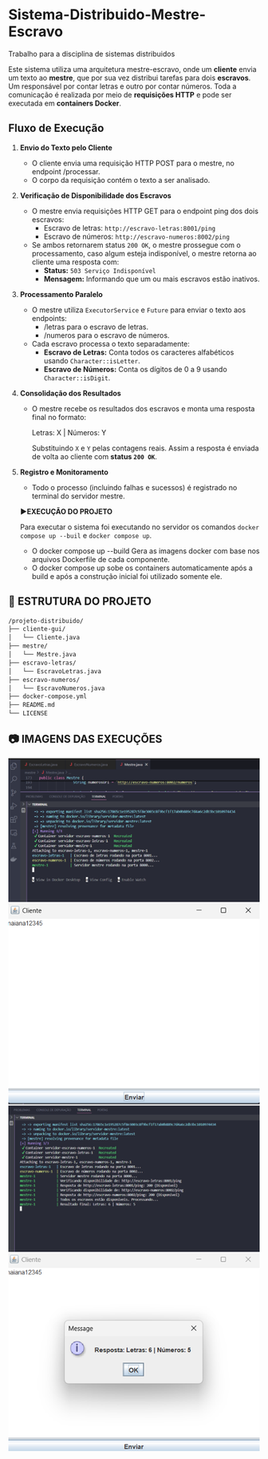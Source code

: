 # Sistema-Distribuido-Mestre-Escravo
 Trabalho para a disciplina de sistemas distribuidos


Este sistema utiliza uma arquitetura mestre-escravo, onde um **cliente** envia um texto ao **mestre**, que por sua vez distribui tarefas para dois **escravos**. Um responsável por contar letras e outro por contar números. Toda a comunicação é realizada por meio de **requisições HTTP** e pode ser executada em **containers Docker**.

## Fluxo de Execução

1. **Envio do Texto pelo Cliente**
   - O cliente envia uma requisição HTTP POST para o mestre, no endpoint /processar.
   - O corpo da requisição contém o texto a ser analisado.

2. **Verificação de Disponibilidade dos Escravos**
   - O mestre envia requisições HTTP GET para o endpoint ping dos dois escravos:
     - Escravo de letras: `http://escravo-letras:8001/ping`
     - Escravo de números: `http://escravo-numeros:8002/ping`
   - Se ambos retornarem status `200 OK`, o mestre prossegue com o processamento, caso algum esteja indisponível, o mestre retorna ao cliente uma resposta com:
     - **Status:** `503 Serviço Indisponível`
     - **Mensagem:** Informando que um ou mais escravos estão inativos.

3. **Processamento Paralelo**
   - O mestre utiliza `ExecutorService` e `Future` para enviar o texto aos endpoints:
     - /letras para o escravo de letras.
     - /numeros para o escravo de números.
   - Cada escravo processa o texto separadamente:
     - **Escravo de Letras:** Conta todos os caracteres alfabéticos usando `Character::isLetter`.
     - **Escravo de Números:** Conta os dígitos de 0 a 9 usando `Character::isDigit`.

4. **Consolidação dos Resultados**
   - O mestre recebe os resultados dos escravos e monta uma resposta final no formato:
     
     Letras: X | Números: Y
     
     Substituindo `X` e `Y` pelas contagens reais. Assim a resposta é enviada de volta ao cliente com **status `200 OK`**.

5. **Registro e Monitoramento**
   - Todo o processo (incluindo falhas e sucessos) é registrado no terminal do servidor mestre.

   **▶️EXECUÇÃO DO PROJETO**

   Para executar o sistema foi executando no servidor os comandos `docker compose up --buil` e `docker compose up`.
    - O docker compose up --build Gera as imagens docker com base nos arquivos Dockerfile de cada componente.
    - O docker compose up sobe os containers automaticamente após a build e após a construção inicial foi utilizado somente ele.



## 📁 ESTRUTURA DO PROJETO

```bash
/projeto-distribuido/
├── cliente-gui/ 
│   └── Cliente.java
├── mestre/                            
│   └── Mestre.java                     
├── escravo-letras/                     
│   └── EscravoLetras.java             
├── escravo-numeros/                    
│   └── EscravoNumeros.java             
├── docker-compose.yml                 
├── README.md                           
└── LICENSE                             

```
## 📷 IMAGENS DAS EXECUÇÕES

![servidor inicializando](imagens/servidor_inicializando.png)
![texto para a requisição](imagens/texto_para_a_requisição.png)
![servidor após o envio da requisição pelo o cliente](imagens/servidor_após_o_envio_da_requisição_pelo_o_cliente.png)
![resposta](imagens/resposta.png)


